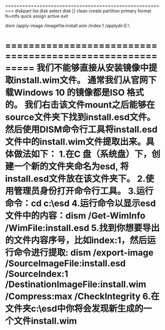 =========================================================
diskpart
list disk
select disk []
clean
create partition primary
format fs=ntfs quick
assign
active
exit

dism /apply-image /imagefile:install.wim /index:1 /applydir:E:\

=========================================================
我们不能够直接从安装镜像中提取install.wim文件。
通常我们从官网下载Windows 10 的镜像都是ISO 格式的。 我们右击该文件mount之后能够在source文件夹下找到install.esd文件。然后使用DISM命令行工具将install.esd文件中的install.wim文件提取出来。具体做法如下：
1.在C 盘（系统盘）下，创建一个新的文件夹命名为esd, 将install.esd文件放在该文件夹下。
2.使用管理员身份打开命令行工具。
3.运行命令：cd c:\esd 
4.运行命令以显示esd文件中的内容：dism /Get-WimInfo /WimFile:install.esd
5.找到你想要导出的文件内容序号，比如index:1，然后运行命令进行提取:
dism /export-image /SourceImageFile:install.esd /SourceIndex:1 /DestinationImageFile:install.wim /Compress:max /CheckIntegrity
6.在文件夹c:\esd中你将会发现新生成的一个文件install.wim
=========================================================